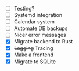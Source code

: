 - [ ] Testing?
- [ ] Systemd integration
- [ ] Calendar system
- [ ] Automate DB backups
- [ ] Nicer error messages
- [x] Migrate backend to Rust
- [x] ~~Logging~~ Tracing
- [x] Make a frontend
- [x] Migrate to SQLite
